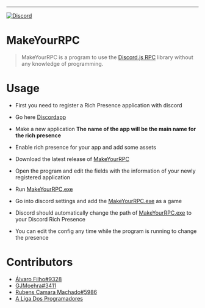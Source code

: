 ---

[![Discord](https://img.shields.io/discord/427525850360053780.svg?style=flat-square)](https://discord.gg/heg6VB2)

# MakeYourRPC

> MakeYourRPC is a program to use the [Discord.js RPC](https://github.com/discordjs/RPC/tree/master) library without any knowledge of programming.

# Usage

* First you need to register a Rich Presence application with discord
* Go here [Discordapp](https://discordapp.com/developers/applications/me)
* Make a new application **The name of the app will be the main name for the rich presence**
* Enable rich presence for your app and add some assets
* Download the latest release of [MakeYourRPC](https://github.com/SrSheep/MakeYourRPC/releases)
* Open the program and edit the fields with the information of your newly registered application
* Run [MakeYourRPC.exe](https://github.com/SrSheep/MakeYourRPC/releases)
* Go into discord settings and add the [MakeYourRPC.exe](https://github.com/SrSheep/MakeYourRPC/releases) as a game
* Discord should automatically change the path of [MakeYourRPC.exe](https://github.com/SrSheep/MakeYourRPC/releases) to your Discord Rich Presence

* You can edit the config any time while the program is running to change the presence

# Contributors

* [Álvaro Filho#9328](http://github.com/SrSheep)
* [GJMoehra#3411](https://github.com/GMoehra)
* [Rubens Camara Machado#5986](https://github.com/RubensCamaraMachado)
* [A Liga Dos Programadores](https://github.com/Liga-dos-Programadores)
